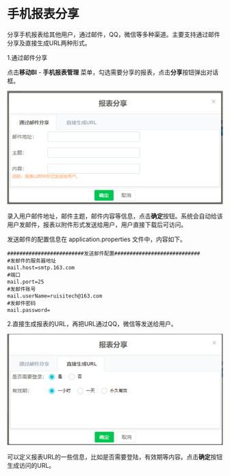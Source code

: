 # 手机报表分享

分享手机报表给其他用户，通过邮件，QQ，微信等多种渠道。主要支持通过邮件分享及直接生成URL两种形式。

1.通过邮件分享

点击**移动BI** - **手机报表管理** 菜单，勾选需要分享的报表，点击**分享**按钮弹出对话框。

![](/assets/import897.png)

录入用户邮件地址，邮件主题，邮件内容等信息，点击**确定**按钮。系统会自动给该用户发邮件，报表以附件形式发送给用户，用户直接下载后可访问。

发送邮件的配置信息在 application.properties 文件中，内容如下。

```
#########################发送邮件配置############################
#发邮件的服务器地址
mail.host=smtp.163.com
#端口
mail.port=25
#发邮件账号
mail.userName=ruisitech@163.com
#发邮件密码
mail.password=
```

2.直接生成报表的URL，再把URL通过QQ，微信等发送给用户。

![](/assets/import865.png)

可以定义报表URL的一些信息，比如是否需要登陆，有效期等内容。点击**确定**按钮生成访问的URL。

